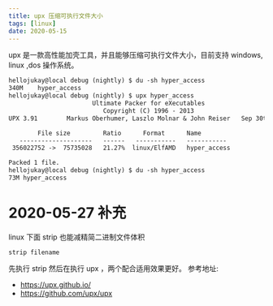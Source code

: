 ```yaml
---
title: upx 压缩可执行文件大小
tags: [linux]
date: 2020-05-15
---
```

upx 是一款高性能加壳工具，并且能够压缩可执行文件大小，目前支持 windows, linux ,dos 操作系统。
```txt
hellojukay@local debug (nightly) $ du -sh hyper_access
340M	hyper_access
hellojukay@local debug (nightly) $ upx hyper_access
                       Ultimate Packer for eXecutables
                          Copyright (C) 1996 - 2013
UPX 3.91        Markus Oberhumer, Laszlo Molnar & John Reiser   Sep 30th 2013

        File size         Ratio      Format      Name
   --------------------   ------   -----------   -----------
 356022752 ->  75735028   21.27%  linux/ElfAMD   hyper_access

Packed 1 file.
hellojukay@local debug (nightly) $ du -sh hyper_access
73M	hyper_access
```
# 2020-05-27 补充
linux 下面 strip 也能减精简二进制文件体积
```shell
strip filename
```
先执行 strip 然后在执行 upx ，两个配合适用效果更好。
参考地址:
 * https://upx.github.io/
 * https://github.com/upx/upx
